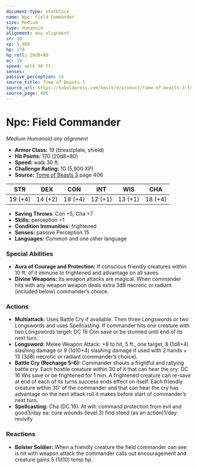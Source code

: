 ```yaml
---
document-type: statblock
name: Npc: Field Commander
size: Medium
type: Humanoid
alignment: any alignment
cr: 10
xp: 5,900
hp: 170
hp_roll: 20d8+80
ac: 19
speed: walk 30 ft.
senses: 
passive_perception: 15
source_title: Tome of Beasts 3
source_url: https://koboldpress.com/kpstore/product/tome-of-beasts-3-for-5th-edition/
source_page: 406
---
```


# Npc: Field Commander

*Medium* *Humanoid* *any alignment*

- **Armor Class:** 19 (breastplate, shield)
- **Hit Points:** 170 (20d8+80)
- **Speed:** walk 30 ft.
- **Challenge Rating:** 10 (5,900 XP)
- **Source:** [Tome of Beasts 3](https://koboldpress.com/kpstore/product/tome-of-beasts-3-for-5th-edition/) page 406

| STR | DEX | CON | INT | WIS | CHA |
| --- | --- | --- | --- | --- | --- |
| 19 (+4) | 14 (+2) | 18 (+4) | 12 (+1) | 13 (+1) | 18 (+4) |

- **Saving Throws**: Con +5, Cha +7
- **Skills:** perception +1
- **Condition Immunities:** frightened
- **Senses:** passive Perception 15
- **Languages:** Common and one other language

### Special Abilities

- **Aura of Courage and Protection:** If conscious friendly creatures within 10 ft. of it immune to frightened and advantage on all saves.
- **Divine Weapons:** Its weapon attacks are magical. When commander hits with any weapon weapon deals extra 3d8 necrotic or radiant (included below) commander’s choice.

### Actions

- **Multiattack:** Uses Battle Cry if available. Then three Longswords or two Longswords and uses Spellcasting. If commander hits one creature with two Longswords target: DC 16 Con save or be stunned until end of its next turn.
- **Longsword:** Melee Weapon Attack: +8 to hit, 5 ft., one target, 8 (1d8+4) slashing damage or 9 (1d10+4) slashing damage if used with 2 hands + 13 (3d8) necrotic or radiant (commander’s choice).
- **Battle Cry (Recharge 5–6):** Commander shouts a frightful and rallying battle cry. Each hostile creature within 30 of it that can hear the cry: DC 16 Wis save or be frightened for 1 min. A frightened creature can re-save at end of each of its turns success ends effect on itself. Each friendly creature within 30' of the commander and that can hear the cry has advantage on the next attack roll it makes before start of commander’s next turn.
- **Spellcasting:** Cha (DC 16): At will: command protection from evil and good3/day ea: cure wounds (level 3) find steed (as an action)1/day: revivify

### Reactions

- **Bolster Soldier:** When a friendly creature the field commander can see is hit with weapon attack the commander calls out encouragement and creature gains 5 (1d10) temp hp.
